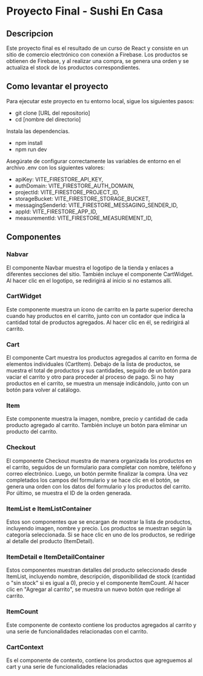 # Proyecto Final - Sushi En Casa


## Descripcion
Este proyecto final es el resultado de un curso de React y consiste en un sitio de comercio electrónico con conexión a Firebase. Los productos se obtienen de Firebase, y al realizar una compra, se genera una orden y se actualiza el stock de los productos correspondientes.


## Como levantar el proyecto
Para ejecutar este proyecto en tu entorno local, sigue los siguientes pasos:

- git clone [URL del repositorio]
- cd [nombre del directorio]

Instala las dependencias.
- npm install
- npm run dev

Asegúrate de configurar correctamente las variables de entorno en el archivo .env con los siguientes valores:

* apiKey:  VITE_FIRESTORE_API_KEY,
* authDomain:  VITE_FIRESTORE_AUTH_DOMAIN,
* projectId:  VITE_FIRESTORE_PROJECT_ID,
* storageBucket:  VITE_FIRESTORE_STORAGE_BUCKET,
* messagingSenderId:  VITE_FIRESTORE_MESSAGING_SENDER_ID,
* appId:  VITE_FIRESTORE_APP_ID,
* measurementId:  VITE_FIRESTORE_MEASUREMENT_ID,


## Componentes
### Nabvar

El componente Navbar muestra el logotipo de la tienda y enlaces a diferentes secciones del sitio. También incluye el componente CartWidget. Al hacer clic en el logotipo, se redirigirá al inicio si no estamos allí.

### CartWidget

Este componente muestra un ícono de carrito en la parte superior derecha cuando hay productos en el carrito, junto con un contador que indica la cantidad total de productos agregados. Al hacer clic en él, se redirigirá al carrito.

### Cart

El componente Cart muestra los productos agregados al carrito en forma de elementos individuales (CartItem). Debajo de la lista de productos, se muestra el total de productos y sus cantidades, seguido de un botón para vaciar el carrito y otro para proceder al proceso de pago. Si no hay productos en el carrito, se muestra un mensaje indicándolo, junto con un botón para volver al catálogo.

### Item

Este componente muestra la imagen, nombre, precio y cantidad de cada producto agregado al carrito. También incluye un botón para eliminar un producto del carrito.

### Checkout

El componente Checkout muestra de manera organizada los productos en el carrito, seguidos de un formulario para completar con nombre, teléfono y correo electrónico. Luego, un botón permite finalizar la compra. Una vez completados los campos del formulario y se hace clic en el botón, se genera una orden con los datos del formulario y los productos del carrito. Por último, se muestra el ID de la orden generada.

### ItemList e ItemListContainer 

Estos son componentes que se encargan de mostrar la lista de productos, incluyendo imagen, nombre y precio. Los productos se muestran según la categoría seleccionada. Si se hace clic en uno de los productos, se redirige al detalle del producto (ItemDetail).

### ItemDetail e ItemDetailContainer 

Estos componentes muestran detalles del producto seleccionado desde ItemList, incluyendo nombre, descripción, disponibilidad de stock (cantidad o "sin stock" si es igual a 0), precio y el componente ItemCount. Al hacer clic en "Agregar al carrito", se muestra un nuevo botón que redirige al carrito.

### ItemCount

Este componente de contexto contiene los productos agregados al carrito y una serie de funcionalidades relacionadas con el carrito.

### CartContext
Es el componente de contexto, contiene los productos que agreguemos al cart y una serie de funcionalidades relacionadas
